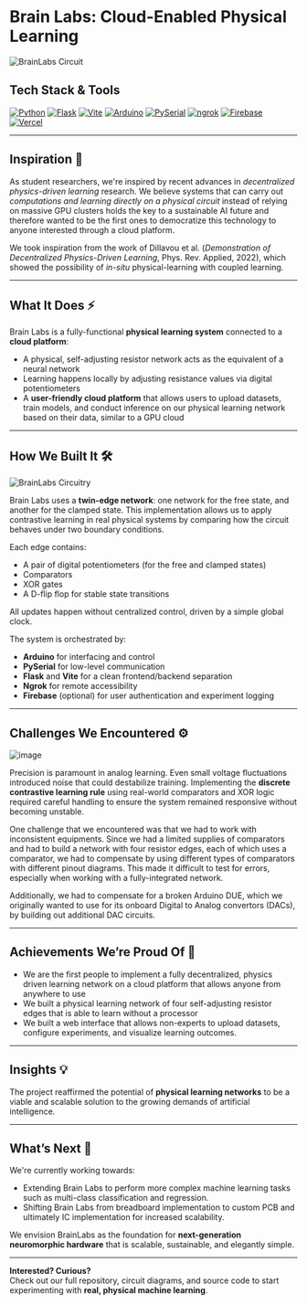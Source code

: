 # Brain Labs: Cloud-Enabled Physical Learning 

![BrainLabs Circuit](https://github.com/user-attachments/assets/ccba09e7-4662-468a-9273-e45ab17cad0b)

## Tech Stack & Tools
[![Python](https://img.shields.io/badge/Python-3776AB?logo=python&logoColor=white)](https://www.python.org)
[![Flask](https://img.shields.io/badge/Flask-000000?logo=flask&logoColor=white)](https://flask.palletsprojects.com/)
[![Vite](https://img.shields.io/badge/Vite-646CFF?logo=Vite&logoColor=white)](https://vitejs.dev/)
[![Arduino](https://img.shields.io/badge/Arduino-00979D?logo=arduino&logoColor=white)](https://www.arduino.cc/)
[![PySerial](https://img.shields.io/badge/PySerial-3776AB?logo=python&logoColor=white)](https://github.com/pyserial/pyserial)
[![ngrok](https://img.shields.io/badge/ngrok-1F1E37?logo=ngrok&logoColor=white)](https://ngrok.com/)
[![Firebase](https://img.shields.io/badge/Firebase-039BE5?logo=firebase&logoColor=white)](https://firebase.google.com)
[![Vercel](https://img.shields.io/badge/Vercel-000000?logo=vercel&logoColor=white)](https://vercel.com)


---

## Inspiration 🧠

As student researchers, we're inspired by recent advances in *decentralized physics-driven learning* research. We believe systems that can carry out *computations and learning directly on a physical circuit*  instead of relying on massive GPU clusters holds the key to a sustainable AI future and therefore wanted to be the first ones to democratize this technology to anyone interested through a cloud platform. 

We took inspiration from the work of Dillavou et al. (*Demonstration of Decentralized Physics-Driven Learning*, Phys. Rev. Applied, 2022), which showed the possibility of *in-situ* physical-learning with coupled learning.

---

## What It Does ⚡

Brain Labs is a fully-functional **physical learning system** connected to a **cloud platform**: 
- A physical, self-adjusting resistor network acts as the equivalent of a neural network
- Learning happens locally by adjusting resistance values via digital potentiometers
- A **user-friendly cloud platform** that allows users to upload datasets, train models, and conduct inference on our physical learning network based on their data, similar to a GPU cloud

---

## How We Built It 🛠️

![BrainLabs Circuitry](https://github.com/user-attachments/assets/09cadc13-7671-4554-a535-aacfade72056)

Brain Labs uses a **twin-edge network**: one network for the free state, and another for the clamped state. This implementation allows us to apply contrastive learning in real physical systems by comparing how the circuit behaves under two boundary conditions. 

Each edge contains:
- A pair of digital potentiometers (for the free and clamped states)
- Comparators
- XOR gates
- A D-flip flop for stable state transitions

All updates happen without centralized control, driven by a simple global clock.

The system is orchestrated by:
- **Arduino** for interfacing and control
- **PySerial** for low-level communication
- **Flask** and **Vite** for a clean frontend/backend separation
- **Ngrok** for remote accessibility
- **Firebase** (optional) for user authentication and experiment logging

---

## Challenges We Encountered ⚙️
![image](https://github.com/user-attachments/assets/3425e5a0-ac50-41dc-a37a-6196f42c00dd)

Precision is paramount in analog learning. Even small voltage fluctuations introduced noise that could destabilize training. Implementing the **discrete contrastive learning rule** using real-world comparators and XOR logic required careful handling to ensure the system remained responsive without becoming unstable. 

One challenge that we encountered was that we had to work with inconsistent equipments. Since we had a limited supplies of comparators and had to build a network with four resistor edges, each of which uses a comparator, we had to compensate by using different types of comparators with different pinout diagrams. This made it difficult to test for errors, especially when working with a fully-integrated network.

Additionally, we had to compensate for a broken Arduino DUE, which we originally wanted to use for its onboard Digital to Analog convertors (DACs), by building out additional DAC circuits.

---

## Achievements We’re Proud Of 🥇

- We are the first people to implement a fully decentralized, physics driven learning network on a cloud platform that allows anyone from anywhere to use
- We built a physical learning network of four self-adjusting resistor edges that is able to learn without a processor
- We built a web interface that allows non-experts to upload datasets, configure experiments, and visualize learning outcomes. 

---

## Insights 💡

The project reaffirmed the potential of **physical learning networks** to be a viable and scalable solution to the growing demands of artificial intelligence. 

---

## What’s Next 🚀

We're currently working towards:
- Extending Brain Labs to perform more complex machine learning tasks such as multi-class classification and regression.
- Shifting Brain Labs from breadboard implementation to custom PCB and ultimately IC implementation for increased scalability. 

We envision BrainLabs as the foundation for **next-generation neuromorphic hardware** that is scalable, sustainable, and elegantly simple.

---

**Interested? Curious?**  
Check out our full repository, circuit diagrams, and source code to start experimenting with **real, physical machine learning**.
